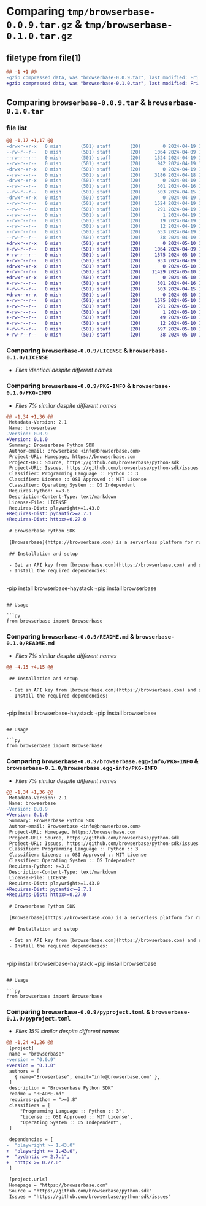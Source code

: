 # Comparing `tmp/browserbase-0.0.9.tar.gz` & `tmp/browserbase-0.1.0.tar.gz`

## filetype from file(1)

```diff
@@ -1 +1 @@
-gzip compressed data, was "browserbase-0.0.9.tar", last modified: Fri Apr 19 10:54:26 2024, max compression
+gzip compressed data, was "browserbase-0.1.0.tar", last modified: Fri May 10 12:23:01 2024, max compression
```

## Comparing `browserbase-0.0.9.tar` & `browserbase-0.1.0.tar`

### file list

```diff
@@ -1,17 +1,17 @@
-drwxr-xr-x   0 mish       (501) staff       (20)        0 2024-04-19 10:54:26.814656 browserbase-0.0.9/
--rw-r--r--   0 mish       (501) staff       (20)     1064 2024-04-09 17:45:47.000000 browserbase-0.0.9/LICENSE
--rw-r--r--   0 mish       (501) staff       (20)     1524 2024-04-19 10:54:26.814443 browserbase-0.0.9/PKG-INFO
--rw-r--r--   0 mish       (501) staff       (20)      942 2024-04-19 10:53:32.000000 browserbase-0.0.9/README.md
-drwxr-xr-x   0 mish       (501) staff       (20)        0 2024-04-19 10:54:26.812392 browserbase-0.0.9/browserbase/
--rw-r--r--   0 mish       (501) staff       (20)     3186 2024-04-18 21:05:58.000000 browserbase-0.0.9/browserbase/__init__.py
-drwxr-xr-x   0 mish       (501) staff       (20)        0 2024-04-19 10:54:26.813836 browserbase-0.0.9/browserbase/helpers/
--rw-r--r--   0 mish       (501) staff       (20)      301 2024-04-16 18:32:01.000000 browserbase-0.0.9/browserbase/helpers/anthropic.py
--rw-r--r--   0 mish       (501) staff       (20)      503 2024-04-15 12:54:51.000000 browserbase-0.0.9/browserbase/helpers/gpt4.py
-drwxr-xr-x   0 mish       (501) staff       (20)        0 2024-04-19 10:54:26.814180 browserbase-0.0.9/browserbase.egg-info/
--rw-r--r--   0 mish       (501) staff       (20)     1524 2024-04-19 10:54:26.000000 browserbase-0.0.9/browserbase.egg-info/PKG-INFO
--rw-r--r--   0 mish       (501) staff       (20)      291 2024-04-19 10:54:26.000000 browserbase-0.0.9/browserbase.egg-info/SOURCES.txt
--rw-r--r--   0 mish       (501) staff       (20)        1 2024-04-19 10:54:26.000000 browserbase-0.0.9/browserbase.egg-info/dependency_links.txt
--rw-r--r--   0 mish       (501) staff       (20)       19 2024-04-19 10:54:26.000000 browserbase-0.0.9/browserbase.egg-info/requires.txt
--rw-r--r--   0 mish       (501) staff       (20)       12 2024-04-19 10:54:26.000000 browserbase-0.0.9/browserbase.egg-info/top_level.txt
--rw-r--r--   0 mish       (501) staff       (20)      653 2024-04-19 10:54:21.000000 browserbase-0.0.9/pyproject.toml
--rw-r--r--   0 mish       (501) staff       (20)       38 2024-04-19 10:54:26.816197 browserbase-0.0.9/setup.cfg
+drwxr-xr-x   0 mish       (501) staff       (20)        0 2024-05-10 12:23:01.816158 browserbase-0.1.0/
+-rw-r--r--   0 mish       (501) staff       (20)     1064 2024-04-09 17:45:47.000000 browserbase-0.1.0/LICENSE
+-rw-r--r--   0 mish       (501) staff       (20)     1575 2024-05-10 12:23:01.815942 browserbase-0.1.0/PKG-INFO
+-rw-r--r--   0 mish       (501) staff       (20)      933 2024-04-19 10:57:22.000000 browserbase-0.1.0/README.md
+drwxr-xr-x   0 mish       (501) staff       (20)        0 2024-05-10 12:23:01.814439 browserbase-0.1.0/browserbase/
+-rw-r--r--   0 mish       (501) staff       (20)    11429 2024-05-10 12:20:14.000000 browserbase-0.1.0/browserbase/__init__.py
+drwxr-xr-x   0 mish       (501) staff       (20)        0 2024-05-10 12:23:01.815550 browserbase-0.1.0/browserbase/helpers/
+-rw-r--r--   0 mish       (501) staff       (20)      301 2024-04-16 18:32:01.000000 browserbase-0.1.0/browserbase/helpers/anthropic.py
+-rw-r--r--   0 mish       (501) staff       (20)      503 2024-04-15 12:54:51.000000 browserbase-0.1.0/browserbase/helpers/gpt4.py
+drwxr-xr-x   0 mish       (501) staff       (20)        0 2024-05-10 12:23:01.815726 browserbase-0.1.0/browserbase.egg-info/
+-rw-r--r--   0 mish       (501) staff       (20)     1575 2024-05-10 12:23:01.000000 browserbase-0.1.0/browserbase.egg-info/PKG-INFO
+-rw-r--r--   0 mish       (501) staff       (20)      291 2024-05-10 12:23:01.000000 browserbase-0.1.0/browserbase.egg-info/SOURCES.txt
+-rw-r--r--   0 mish       (501) staff       (20)        1 2024-05-10 12:23:01.000000 browserbase-0.1.0/browserbase.egg-info/dependency_links.txt
+-rw-r--r--   0 mish       (501) staff       (20)       49 2024-05-10 12:23:01.000000 browserbase-0.1.0/browserbase.egg-info/requires.txt
+-rw-r--r--   0 mish       (501) staff       (20)       12 2024-05-10 12:23:01.000000 browserbase-0.1.0/browserbase.egg-info/top_level.txt
+-rw-r--r--   0 mish       (501) staff       (20)      697 2024-05-10 12:22:32.000000 browserbase-0.1.0/pyproject.toml
+-rw-r--r--   0 mish       (501) staff       (20)       38 2024-05-10 12:23:01.816203 browserbase-0.1.0/setup.cfg
```

### Comparing `browserbase-0.0.9/LICENSE` & `browserbase-0.1.0/LICENSE`

 * *Files identical despite different names*

### Comparing `browserbase-0.0.9/PKG-INFO` & `browserbase-0.1.0/PKG-INFO`

 * *Files 7% similar despite different names*

```diff
@@ -1,34 +1,36 @@
 Metadata-Version: 2.1
 Name: browserbase
-Version: 0.0.9
+Version: 0.1.0
 Summary: Browserbase Python SDK
 Author-email: Browserbase <info@browserbase.com>
 Project-URL: Homepage, https://browserbase.com
 Project-URL: Source, https://github.com/browserbase/python-sdk
 Project-URL: Issues, https://github.com/browserbase/python-sdk/issues
 Classifier: Programming Language :: Python :: 3
 Classifier: License :: OSI Approved :: MIT License
 Classifier: Operating System :: OS Independent
 Requires-Python: >=3.8
 Description-Content-Type: text/markdown
 License-File: LICENSE
 Requires-Dist: playwright>=1.43.0
+Requires-Dist: pydantic>=2.7.1
+Requires-Dist: httpx>=0.27.0
 
 # Browserbase Python SDK
 
 [Browserbase](https://browserbase.com) is a serverless platform for running headless browsers, it offers advanced debugging, session recordings, stealth mode, integrated proxies and captcha solving.
 
 ## Installation and setup
 
 - Get an API key from [browserbase.com](https://browserbase.com) and set it in environment variables (`BROWSERBASE_API_KEY`).
 - Install the required dependencies:
 
 ```
-pip install browserbase-haystack
+pip install browserbase
 ```
 
 ## Usage
 
 ```py
 from browserbase import Browserbase
```

### Comparing `browserbase-0.0.9/README.md` & `browserbase-0.1.0/README.md`

 * *Files 7% similar despite different names*

```diff
@@ -4,15 +4,15 @@
 
 ## Installation and setup
 
 - Get an API key from [browserbase.com](https://browserbase.com) and set it in environment variables (`BROWSERBASE_API_KEY`).
 - Install the required dependencies:
 
 ```
-pip install browserbase-haystack
+pip install browserbase
 ```
 
 ## Usage
 
 ```py
 from browserbase import Browserbase
```

### Comparing `browserbase-0.0.9/browserbase.egg-info/PKG-INFO` & `browserbase-0.1.0/browserbase.egg-info/PKG-INFO`

 * *Files 7% similar despite different names*

```diff
@@ -1,34 +1,36 @@
 Metadata-Version: 2.1
 Name: browserbase
-Version: 0.0.9
+Version: 0.1.0
 Summary: Browserbase Python SDK
 Author-email: Browserbase <info@browserbase.com>
 Project-URL: Homepage, https://browserbase.com
 Project-URL: Source, https://github.com/browserbase/python-sdk
 Project-URL: Issues, https://github.com/browserbase/python-sdk/issues
 Classifier: Programming Language :: Python :: 3
 Classifier: License :: OSI Approved :: MIT License
 Classifier: Operating System :: OS Independent
 Requires-Python: >=3.8
 Description-Content-Type: text/markdown
 License-File: LICENSE
 Requires-Dist: playwright>=1.43.0
+Requires-Dist: pydantic>=2.7.1
+Requires-Dist: httpx>=0.27.0
 
 # Browserbase Python SDK
 
 [Browserbase](https://browserbase.com) is a serverless platform for running headless browsers, it offers advanced debugging, session recordings, stealth mode, integrated proxies and captcha solving.
 
 ## Installation and setup
 
 - Get an API key from [browserbase.com](https://browserbase.com) and set it in environment variables (`BROWSERBASE_API_KEY`).
 - Install the required dependencies:
 
 ```
-pip install browserbase-haystack
+pip install browserbase
 ```
 
 ## Usage
 
 ```py
 from browserbase import Browserbase
```

### Comparing `browserbase-0.0.9/pyproject.toml` & `browserbase-0.1.0/pyproject.toml`

 * *Files 15% similar despite different names*

```diff
@@ -1,24 +1,26 @@
 [project]
 name = "browserbase"
-version = "0.0.9"
+version = "0.1.0"
 authors = [
   { name="Browserbase", email="info@browserbase.com" },
 ]
 description = "Browserbase Python SDK"
 readme = "README.md"
 requires-python = ">=3.8"
 classifiers = [
     "Programming Language :: Python :: 3",
     "License :: OSI Approved :: MIT License",
     "Operating System :: OS Independent",
 ]
 
 dependencies = [
-  "playwright >= 1.43.0"
+  "playwright >= 1.43.0",
+  "pydantic >= 2.7.1",
+  "httpx >= 0.27.0"
 ]
 
 [project.urls]
 Homepage = "https://browserbase.com"
 Source = "https://github.com/browserbase/python-sdk"
 Issues = "https://github.com/browserbase/python-sdk/issues"
```


